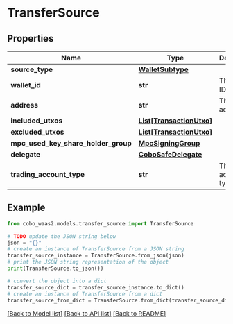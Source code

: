 # TransferSource


## Properties

Name | Type | Description | Notes
------------ | ------------- | ------------- | -------------
**source_type** | [**WalletSubtype**](WalletSubtype.md) |  | 
**wallet_id** | **str** | The wallet ID. | 
**address** | **str** | The wallet address. | 
**included_utxos** | [**List[TransactionUtxo]**](TransactionUtxo.md) |  | [optional] 
**excluded_utxos** | [**List[TransactionUtxo]**](TransactionUtxo.md) |  | [optional] 
**mpc_used_key_share_holder_group** | [**MpcSigningGroup**](MpcSigningGroup.md) |  | [optional] 
**delegate** | [**CoboSafeDelegate**](CoboSafeDelegate.md) |  | 
**trading_account_type** | **str** | The trading account type. | 

## Example

```python
from cobo_waas2.models.transfer_source import TransferSource

# TODO update the JSON string below
json = "{}"
# create an instance of TransferSource from a JSON string
transfer_source_instance = TransferSource.from_json(json)
# print the JSON string representation of the object
print(TransferSource.to_json())

# convert the object into a dict
transfer_source_dict = transfer_source_instance.to_dict()
# create an instance of TransferSource from a dict
transfer_source_from_dict = TransferSource.from_dict(transfer_source_dict)
```
[[Back to Model list]](../README.md#documentation-for-models) [[Back to API list]](../README.md#documentation-for-api-endpoints) [[Back to README]](../README.md)


